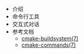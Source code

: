 - <span class="iconfont icon-atom"></span> 介绍
- <span class="iconfont icon-pack"></span> 命令行工具
- <span class="iconfont icon-crown"></span> 交互式对话
- <span class="iconfont icon-factory"></span> 参考文档
    - [cmake-buildsystem(7)](cmake/reference-manuals/cmake-buildsystem.md)
    - [cmake-commands(7)](cmake/reference-manuals/cmake-commands/)